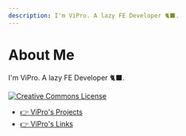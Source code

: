```yaml
---
description: I'm ViPro. A lazy FE Developer 🐈‍⬛.
---
```


# About Me

I'm ViPro. A lazy FE Developer 🐈‍⬛.

<a rel="license" href="http://creativecommons.org/licenses/by-sa/4.0/"><img alt="Creative Commons License" style={{borderWidth:0}} src="https://i.creativecommons.org/l/by-sa/4.0/80x15.png" /></a>

- [👉 ViPro's Projects](/projects)
- [👉 ViPro's Links](/links)
